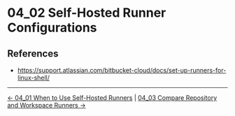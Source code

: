 # 04_02 Self-Hosted Runner Configurations

## References


- https://support.atlassian.com/bitbucket-cloud/docs/set-up-runners-for-linux-shell/

<!-- FooterStart -->
---
[← 04_01 When to Use Self-Hosted Runners](../04_01_when_to_use_self_hosted_runners/README.md) | [04_03 Compare Repository and Workspace Runners →](../04_03_compare_repository_and_workspace_runners/README.md)
<!-- FooterEnd -->
